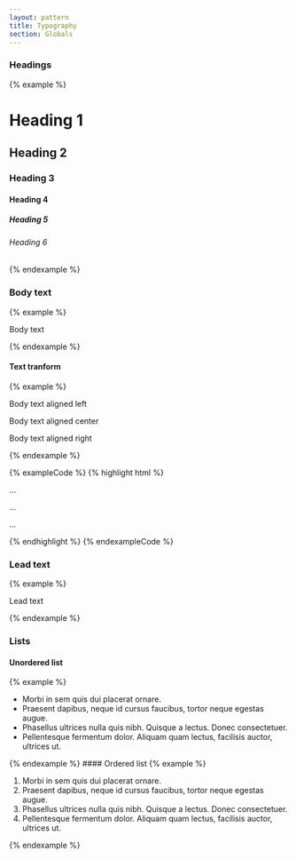 ```yaml
---
layout: pattern
title: Typography
section: Globals
---
```


### Headings
{% example %}
  <h1>Heading 1</h1>
  <h2>Heading 2</h2>
  <h3>Heading 3</h3>
  <h4>Heading 4</h4>
  <h5>Heading 5</h5>
  <h6>Heading 6</h6>
{% endexample %}

### Body text
{% example %}
<p>Body text</p>
{% endexample %}

#### Text tranform
{% example %}
<p class="text-left">Body text aligned left</p>
<p class="text-center">Body text aligned center</p>
<p class="text-right">Body text aligned right</p>
{% endexample %}

{% exampleCode %}
{% highlight html %}
<p class="text-left">...</p>
<p class="text-center">...</p>
<p class="text-right">...</p>
{% endhighlight %}
{% endexampleCode %}

### Lead text
{% example %}
<p class="lead">Lead text</p>
{% endexample %}

### Lists
#### Unordered list
{% example %}
<ul>
  <li>Morbi in sem quis dui placerat ornare. </li>
  <li>Praesent dapibus, neque id cursus faucibus, tortor neque egestas augue.</li>
  <li>Phasellus ultrices nulla quis nibh. Quisque a lectus. Donec consectetuer.</li>
  <li>Pellentesque fermentum dolor. Aliquam quam lectus, facilisis auctor, ultrices ut.</li>
</ul>
{% endexample %}
#### Ordered list
{% example %}
<ol>
  <li>Morbi in sem quis dui placerat ornare. </li>
  <li>Praesent dapibus, neque id cursus faucibus, tortor neque egestas augue.</li>
  <li>Phasellus ultrices nulla quis nibh. Quisque a lectus. Donec consectetuer.</li>
  <li>Pellentesque fermentum dolor. Aliquam quam lectus, facilisis auctor, ultrices ut.</li>
</ol>
{% endexample %}